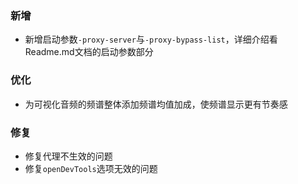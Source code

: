 ### 新增

- 新增启动参数`-proxy-server`与`-proxy-bypass-list`，详细介绍看Readme.md文档的启动参数部分

### 优化

- 为可视化音频的频谱整体添加频谱均值加成，使频谱显示更有节奏感

### 修复

- 修复代理不生效的问题
- 修复`openDevTools`选项无效的问题
